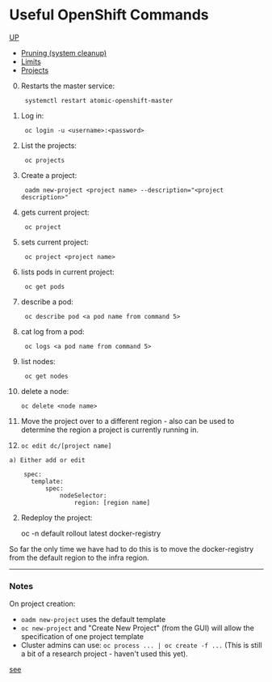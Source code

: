 # Useful OpenShift Commands
[UP](OpenShift.html)
* [Pruning (system cleanup)](pruning-(system-cleanup).html)
* [Limits](limits.html)
* [Projects](projects.html)

0) Restarts the master service:
 
        systemctl restart atomic-openshift-master

1) Log in: 

        oc login -u <username>:<password>

2) List the projects: 

        oc projects   

3) Create a project:              

        oadm new-project <project name> --description="<project description>"

4) gets current project:      

        oc project

5) sets current project:      

        oc project <project name>

6) lists pods in current project: 

        oc get pods

7) describe a pod:            

        oc describe pod <a pod name from command 5>

8) cat log from a pod:        

        oc logs <a pod name from command 5>

9) list nodes:   

        oc get nodes

10) delete a node:

        oc delete <node name>

11) Move the project over to a different region - also can be used to determine the region a project is currently running in.

  1) `oc edit dc/[project name]`
      
    a) Either add or edit

        spec:
          template:
              spec:
                  nodeSelector:
                      region: [region name]

  2) Redeploy the project:

        oc -n default rollout latest docker-registry

So far the only time we have had to do this is to move the docker-registry from the default region to the infra region.

---
### Notes

On project creation:
* `oadm new-project` uses the default template
* `oc new-project` and "Create New Project" (from the GUI) will allow the specification of one project template
* Cluster admins can use: `oc process ... | oc create -f ...` (This is still a bit of a research project - haven't used this yet).

[see](https://github.com/openshift/origin/issues/4381)

